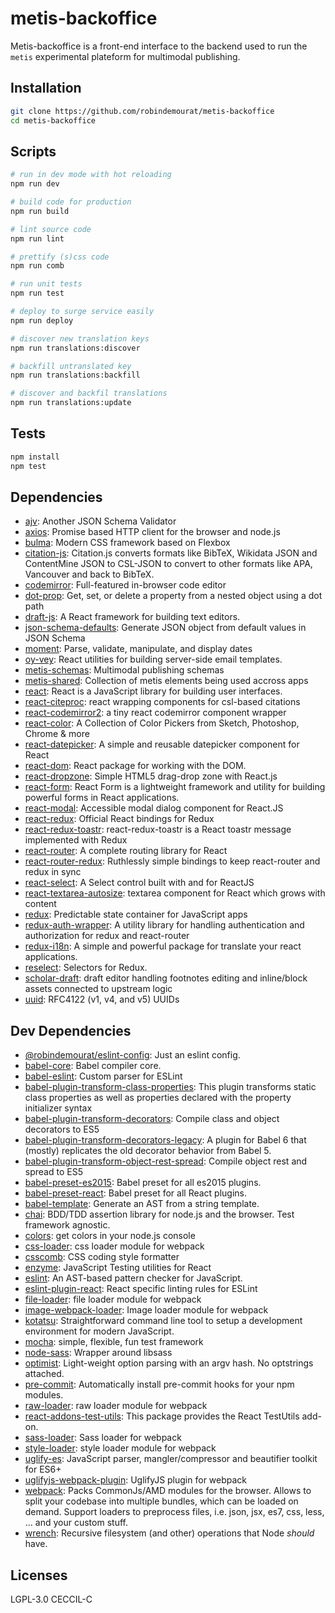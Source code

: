 # metis-backoffice 

Metis-backoffice is a front-end interface to the backend used to run the `metis` experimental plateform for multimodal publishing.

## Installation

```sh
git clone https://github.com/robindemourat/metis-backoffice
cd metis-backoffice
```

## Scripts

```sh
# run in dev mode with hot reloading
npm run dev

# build code for production
npm run build

# lint source code
npm run lint

# prettify (s)css code
npm run comb

# run unit tests
npm run test

# deploy to surge service easily
npm run deploy

# discover new translation keys
npm run translations:discover

# backfill untranslated key
npm run translations:backfill

# discover and backfil translations
npm run translations:update
```

## Tests

```sh
npm install
npm test
```

## Dependencies

- [ajv](https://github.com/epoberezkin/ajv): Another JSON Schema Validator
- [axios](https://github.com/axios/axios): Promise based HTTP client for the browser and node.js
- [bulma](https://github.com/jgthms/bulma): Modern CSS framework based on Flexbox
- [citation-js](https://github.com/larsgw/citation.js): Citation.js converts formats like BibTeX, Wikidata JSON and ContentMine JSON to CSL-JSON to convert to other formats like APA, Vancouver and back to BibTeX.
- [codemirror](https://github.com/codemirror/CodeMirror): Full-featured in-browser code editor
- [dot-prop](https://github.com/sindresorhus/dot-prop): Get, set, or delete a property from a nested object using a dot path
- [draft-js](https://github.com/facebook/draft-js): A React framework for building text editors.
- [json-schema-defaults](https://github.com/chute/json-schema-defaults): Generate JSON object from default values in JSON Schema
- [moment](https://github.com/moment/moment): Parse, validate, manipulate, and display dates
- [oy-vey](https://github.com/oysterbooks/oy): React utilities for building server-side email templates.
- [metis-schemas](): Multimodal publishing schemas
- [metis-shared](): Collection of metis elements being used accross apps
- [react](https://github.com/facebook/react): React is a JavaScript library for building user interfaces.
- [react-citeproc](https://github.com/robindemourat/react-citeproc): react wrapping components for csl-based citations
- [react-codemirror2](https://github.com/scniro/react-codemirror2): a tiny react codemirror component wrapper
- [react-color](https://github.com/casesandberg/react-color): A Collection of Color Pickers from Sketch, Photoshop, Chrome &amp; more
- [react-datepicker](https://github.com/Hacker0x01/react-datepicker): A simple and reusable datepicker component for React
- [react-dom](https://github.com/facebook/react): React package for working with the DOM.
- [react-dropzone](https://github.com/react-dropzone/react-dropzone): Simple HTML5 drag-drop zone with React.js
- [react-form](https://github.com/react-tools/react-form): React Form is a lightweight framework and utility for building powerful forms in React applications.
- [react-modal](https://github.com/reactjs/react-modal): Accessible modal dialog component for React.JS
- [react-redux](https://github.com/reactjs/react-redux): Official React bindings for Redux
- [react-redux-toastr](https://github.com/diegoddox/react-redux-toastr): react-redux-toastr is a React toastr message implemented with Redux
- [react-router](https://github.com/ReactTraining/react-router): A complete routing library for React
- [react-router-redux](https://github.com/reactjs/react-router-redux): Ruthlessly simple bindings to keep react-router and redux in sync
- [react-select](https://github.com/JedWatson/react-select): A Select control built with and for ReactJS
- [react-textarea-autosize](https://github.com/andreypopp/react-textarea-autosize): textarea component for React which grows with content
- [redux](https://github.com/reactjs/redux): Predictable state container for JavaScript apps
- [redux-auth-wrapper](https://github.com/mjrussell/redux-auth-wrapper): A utility library for handling authentication and authorization for redux and react-router
- [redux-i18n](https://github.com/APSL/redux-i18n): A simple and powerful package for translate your react applications.
- [reselect](https://github.com/reactjs/reselect): Selectors for Redux.
- [scholar-draft](https://github.com/peritext/scholar-draft): draft editor handling footnotes editing and inline/block assets connected to upstream logic
- [uuid](https://github.com/kelektiv/node-uuid): RFC4122 (v1, v4, and v5) UUIDs

## Dev Dependencies

- [@robindemourat/eslint-config](https://github.com/robindemourat/eslint-config): Just an eslint config.
- [babel-core](https://github.com/babel/babel/tree/master/packages): Babel compiler core.
- [babel-eslint](https://github.com/babel/babel-eslint): Custom parser for ESLint
- [babel-plugin-transform-class-properties](https://github.com/babel/babel/tree/master/packages): This plugin transforms static class properties as well as properties declared with the property initializer syntax
- [babel-plugin-transform-decorators](https://github.com/babel/babel/tree/master/packages): Compile class and object decorators to ES5
- [babel-plugin-transform-decorators-legacy](https://github.com/loganfsmyth/babel-plugin-transform-decorators-legacy): A plugin for Babel 6 that (mostly) replicates the old decorator behavior from Babel 5.
- [babel-plugin-transform-object-rest-spread](https://github.com/babel/babel/tree/master/packages): Compile object rest and spread to ES5
- [babel-preset-es2015](https://github.com/babel/babel/tree/master/packages): Babel preset for all es2015 plugins.
- [babel-preset-react](https://github.com/babel/babel/tree/master/packages): Babel preset for all React plugins.
- [babel-template](https://github.com/babel/babel/tree/master/packages): Generate an AST from a string template.
- [chai](https://github.com/chaijs/chai): BDD/TDD assertion library for node.js and the browser. Test framework agnostic.
- [colors](https://github.com/Marak/colors.js): get colors in your node.js console
- [css-loader](https://github.com/webpack/css-loader): css loader module for webpack
- [csscomb](https://github.com/csscomb/csscomb.js): CSS coding style formatter
- [enzyme](https://github.com/airbnb/enzyme): JavaScript Testing utilities for React
- [eslint](https://github.com/eslint/eslint): An AST-based pattern checker for JavaScript.
- [eslint-plugin-react](https://github.com/yannickcr/eslint-plugin-react): React specific linting rules for ESLint
- [file-loader](https://github.com/webpack/file-loader): file loader module for webpack
- [image-webpack-loader](https://github.com/tcoopman/image-webpack-loader): Image loader module for webpack
- [kotatsu](https://github.com/Yomguithereal/kotatsu): Straightforward command line tool to setup a development environment for modern JavaScript.
- [mocha](https://github.com/mochajs/mocha): simple, flexible, fun test framework
- [node-sass](https://github.com/sass/node-sass): Wrapper around libsass
- [optimist](https://github.com/substack/node-optimist): Light-weight option parsing with an argv hash. No optstrings attached.
- [pre-commit](https://github.com/observing/pre-commit): Automatically install pre-commit hooks for your npm modules.
- [raw-loader](https://github.com/webpack/raw-loader): raw loader module for webpack
- [react-addons-test-utils](https://github.com/facebook/react): This package provides the React TestUtils add-on.
- [sass-loader](https://github.com/webpack-contrib/sass-loader): Sass loader for webpack
- [style-loader](https://github.com/webpack/style-loader): style loader module for webpack
- [uglify-es](https://github.com/mishoo/UglifyJS2): JavaScript parser, mangler/compressor and beautifier toolkit for ES6+
- [uglifyjs-webpack-plugin](https://github.com/webpack-contrib/uglifyjs-webpack-plugin): UglifyJS plugin for webpack
- [webpack](https://github.com/webpack/webpack): Packs CommonJs/AMD modules for the browser. Allows to split your codebase into multiple bundles, which can be loaded on demand. Support loaders to preprocess files, i.e. json, jsx, es7, css, less, ... and your custom stuff.
- [wrench](https://github.com/ryanmcgrath/wrench-js): Recursive filesystem (and other) operations that Node *should* have.


## Licenses

LGPL-3.0
CECCIL-C